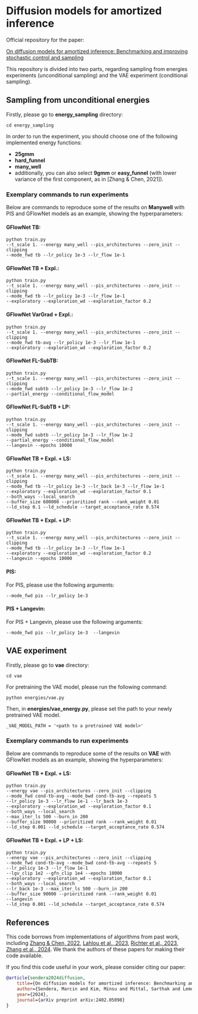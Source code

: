 # Diffusion models for amortized inference

Official repository for the paper:

[On diffusion models for amortized inference: Benchmarking and improving stochastic control and sampling](https://arxiv.org/abs/2402.05098)

This repository is divided into two parts, regarding sampling from energies experiments (unconditional sampling) and the VAE experiment (conditional sampling).

## Sampling from unconditional energies

Firstly, please go to **energy_sampling** directory:

```
cd energy_sampling
```

In order to run the experiment, you should choose one of the following implemented energy functions:

- **25gmm**
- **hard_funnel**
- **many_well**
- additionally, you can also select **9gmm** or **easy_funnel** (with lower variance of the first component, as in [Zhang & Chen, 2021]).

### Exemplary commands to run experiments
Below are commands to reproduce some of the results on **Manywell** with PIS and GFlowNet models as an
example, showing the hyperparameters:

#### GFlowNet TB:
```
python train.py
--t_scale 1. --energy many_well --pis_architectures --zero_init --clipping
--mode_fwd tb --lr_policy 1e-3 --lr_flow 1e-1
```

#### GFlowNet TB + Expl.:
```
python train.py
--t_scale 1. --energy many_well --pis_architectures --zero_init --clipping
--mode_fwd tb --lr_policy 1e-3 --lr_flow 1e-1
--exploratory --exploration_wd --exploration_factor 0.2
```

#### GFlowNet VarGrad + Expl.:
```
python train.py
--t_scale 1. --energy many_well --pis_architectures --zero_init --clipping
--mode_fwd tb-avg --lr_policy 1e-3 --lr_flow 1e-1
--exploratory --exploration_wd --exploration_factor 0.2
```

#### GFlowNet FL-SubTB:
```
python train.py
--t_scale 1. --energy many_well --pis_architectures --zero_init --clipping
--mode_fwd subtb --lr_policy 1e-3 --lr_flow 1e-2
--partial_energy --conditional_flow_model
```

#### GFlowNet FL-SubTB + LP:
```
python train.py 
--t_scale 1. --energy many_well --pis_architectures --zero_init --clipping
--mode_fwd subtb --lr_policy 1e-3 --lr_flow 1e-2 
--partial_energy --conditional_flow_model
--langevin --epochs 10000
```

#### GFlowNet TB + Expl. + LS:
```
python train.py
--t_scale 1. --energy many_well --pis_architectures --zero_init --clipping
--mode_fwd tb --lr_policy 1e-3 --lr_back 1e-3 --lr_flow 1e-1
--exploratory --exploration_wd --exploration_factor 0.1
--both_ways --local_search
--buffer_size 600000 --prioritized rank --rank_weight 0.01
--ld_step 0.1 --ld_schedule --target_acceptance_rate 0.574
```

#### GFlowNet TB + Expl. + LP:
```
python train.py
--t_scale 1. --energy many_well --pis_architectures --zero_init --clipping
--mode_fwd tb --lr_policy 1e-3 --lr_flow 1e-1
--exploratory --exploration_wd --exploration_factor 0.2
--langevin --epochs 10000
```
#### PIS:
For PIS, please use the following arguments:
```
--mode_fwd pis --lr_policy 1e-3
```

#### PIS + Langevin:
For PIS + Langevin, please use the following arguments:
```
--mode_fwd pis --lr_policy 1e-3  --langevin
```


## VAE experiment

Firstly, please go to **vae** directory:

```
cd vae
```

For pretraining the VAE model, please run the following command:

```
python energies/vae.py
```

Then, in **energies/vae_energy.py**, please set the path to your newly pretrained VAE model.

```
_VAE_MODEL_PATH = '<path to a pretrained VAE model>'
```

### Exemplary commands to run experiments

Below are commands to reproduce some of the results on **VAE** with GFlowNet models as an
example, showing the hyperparameters:

#### GFlowNet TB + Expl. + LS:
```
python train.py
--energy vae --pis_architectures --zero_init --clipping
--mode_fwd cond-tb-avg --mode_bwd cond-tb-avg --repeats 5
--lr_policy 1e-3 --lr_flow 1e-1 --lr_back 1e-3
--exploratory --exploration_wd --exploration_factor 0.1
--both_ways --local_search
--max_iter_ls 500 --burn_in 200
--buffer_size 90000 --prioritized rank --rank_weight 0.01
--ld_step 0.001 --ld_schedule --target_acceptance_rate 0.574
```

#### GFlowNet TB + Expl. + LP + LS:
```
python train.py
--energy vae --pis_architectures --zero_init --clipping
--mode_fwd cond-tb-avg --mode_bwd cond-tb-avg --repeats 5
--lr_policy 1e-3 --lr_flow 1e-1
--lgv_clip 1e2 --gfn_clip 1e4 --epochs 10000
--exploratory --exploration_wd --exploration_factor 0.1
--both_ways --local_search
--lr_back 1e-3 --max_iter_ls 500 --burn_in 200
--buffer_size 90000 --prioritized rank --rank_weight 0.01
--langevin
--ld_step 0.001 --ld_schedule --target_acceptance_rate 0.574
```


## References

This code borrows from implementations of algorithms from past work, including [Zhang & Chen, 2022](https://arxiv.org/abs/2111.15141), [Lahlou et al., 2023](https://arxiv.org/abs/2301.12594), [Richter et al., 2023](https://arxiv.org/abs/2307.01198), [Zhang et al., 2024](https://arxiv.org/abs/2310.02679). We thank the authors of these papers for making their code available.

If you find this code useful in your work, please consider citing our paper:

```bibtex
@article{sendera2024diffusion,
    title={On diffusion models for amortized inference: Benchmarking and improving stochastic control and sampling},
    author={Sendera, Marcin and Kim, Minsu and Mittal, Sarthak and Lemos, Pablo and Scimeca, Luca and {Rector-Brooks}, Jarrid and Adam, Alexandre and Bengio, Yoshua and Malkin, Nikolay},
    year={2024},
    journal={arXiv preprint arXiv:2402.05098}
}
```
